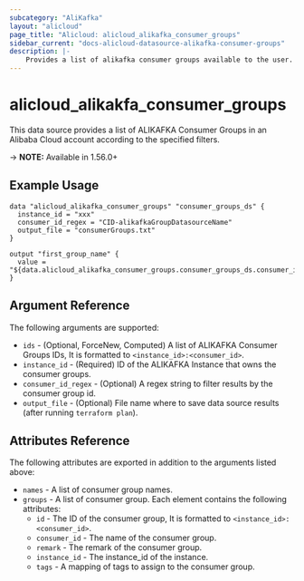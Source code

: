```yaml
---
subcategory: "AliKafka"
layout: "alicloud"
page_title: "Alicloud: alicloud_alikafka_consumer_groups"
sidebar_current: "docs-alicloud-datasource-alikafka-consumer-groups"
description: |-
    Provides a list of alikafka consumer groups available to the user.
---
```


# alicloud\_alikakfa\_consumer\_groups

This data source provides a list of ALIKAFKA Consumer Groups in an Alibaba Cloud account according to the specified filters.

-> **NOTE:** Available in 1.56.0+

## Example Usage

```
data "alicloud_alikafka_consumer_groups" "consumer_groups_ds" {
  instance_id = "xxx"
  consumer_id_regex = "CID-alikafkaGroupDatasourceName"
  output_file = "consumerGroups.txt"
}

output "first_group_name" {
  value = "${data.alicloud_alikafka_consumer_groups.consumer_groups_ds.consumer_ids.0}"
}
```

## Argument Reference

The following arguments are supported:

* `ids` - (Optional, ForceNew, Computed)  A list of ALIKAFKA Consumer Groups IDs, It is formatted to `<instance_id>:<consumer_id>`.
* `instance_id` - (Required) ID of the ALIKAFKA Instance that owns the consumer groups.
* `consumer_id_regex` - (Optional) A regex string to filter results by the consumer group id. 
* `output_file` - (Optional) File name where to save data source results (after running `terraform plan`).

## Attributes Reference

The following attributes are exported in addition to the arguments listed above:

* `names` - A list of consumer group names.
* `groups` - A list of consumer group. Each element contains the following attributes:
    * `id` - The ID of the consumer group, It is formatted to `<instance_id>:<consumer_id>`.
    * `consumer_id` - The name of the consumer group.
    * `remark` - The remark of the consumer group.
    * `instance_id` - The instance_id of the instance.
    * `tags` - A mapping of tags to assign to the consumer group.
